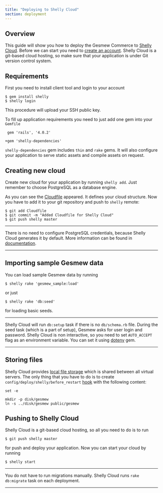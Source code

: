 ```yaml
---
title: "Deploying to Shelly Cloud"
section: deployment
---
```


## Overview

This guide will show you how to deploy the Gesmew Commerce to
[Shelly Cloud](https://shellycloud.com/). Before we can start
you need to [create an account](https://shellycloud.com/sign_up).
Shelly Cloud is a git-based cloud hosting, so make sure that
your application is under Git version control system.

## Requirements

First you need to install client tool and login to your account

    $ gem install shelly
    $ shelly login

This procedure will upload your SSH public key.

To fill up application requirements you need to just add one gem into
your `Gemfile`

     gem 'rails', '4.0.2'
     
    +gem 'shelly-dependencies'

`shelly-dependencies` gem includes `thin` and `rake` gems. It will
also configure your application to serve static assets and compile
assets on request.

## Creating new cloud

Create new cloud for your application by running `shelly add`.
Just remember to choose PostgreSQL as a database engine.

As you can see the [Cloudfile](https://shellycloud.com/documentation/cloudfile)
appeared. It defines your cloud structure. Now you have to add it
to your git repository and push to `shelly` remote:

    $ git add Cloudfile
    $ git commit -m "Added Cloudfile for Shelly Cloud"
    $ git push shelly master

***
There is no need to configure PostgreSQL credentials, because
Shelly Cloud generates it by default. More information can be
found in [documentation](https://shellycloud.com/documentation/managing_databases).
***

## Importing sample Gesmew data

You can load sample Gesmew data by running

    $ shelly rake 'gesmew_sample:load'

or just

    $ shelly rake 'db:seed'

for loading basic seeds.

***
Shelly Cloud will run `db:setup` task if there is no `db/schema.rb`
file. During the seed task (which is a part of setup), Gesmew
asks for user login and password. Shelly Cloud is non interactive, so you
need to set `AUTO_ACCEPT` flag as an environment variable. You can set it
using [dotenv](https://shellycloud.com/documentation/environment_variables#dotenv)
gem.
***

## Storing files

Shelly Cloud provides
[local file storage](https://shellycloud.com/documentation/storing_files)
which is shared between all virtual servers.
The only thing that you have to do is to create
`config/deploy/shelly/before_restart`
[hook](https://shellycloud.com/documentation/deployment_hooks) with the
following content:

    set -e

    mkdir -p disk/gesmew
    ln -s ../disk/gesmew public/gesmew

## Pushing to Shelly Cloud

Shelly Cloud is a git-based cloud hosting, so all you need to do is to run

    $ git push shelly master

for push and deploy your application. Now you can start your cloud by
running

    $ shelly start

***
You do not have to run migrations manually. Shelly Cloud runs
`rake db:migrate` task on each deployment.
***
